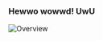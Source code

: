 ### Hewwo wowwd! UwU

![Overview](https://github-readme-stats.vercel.app/api?username=djnhvh&count_private=true&title_color=CC88BB&text_color=885566&bg_color=20,F2FBFF,E6F8FF,FFE6EB,FFF2F5)
